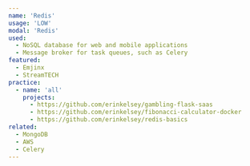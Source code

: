 ```yaml
---
name: 'Redis'
usage: 'LOW'
modal: 'Redis'
used:
  - NoSQL database for web and mobile applications
  - Message broker for task queues, such as Celery
featured:
  - Emjinx
  - StreamTECH
practice:
  - name: 'all'
    projects:
      - https://github.com/erinkelsey/gambling-flask-saas
      - https://github.com/erinkelsey/fibonacci-calculator-docker
      - https://github.com/erinkelsey/redis-basics
related:
  - MongoDB
  - AWS
  - Celery
---
```

